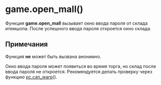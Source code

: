 # game.open_mall()
Функция **game.open_mall** вызывает окно ввода пароля от склада итемшопа. После успешного ввода пароля откроется окно склада.

## Примечания
Функция **не** может быть вызвана анонимно.

Окно ввода пароля может появиться во время торга, но склад после ввода пароля не откроется. Рекомендуется делать проверку через функцию [pc.can_warp](../pc/pc.can_warp.md)().
